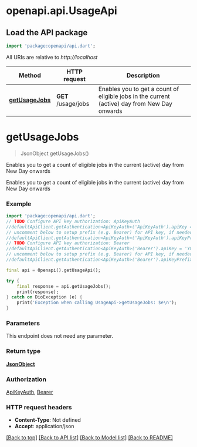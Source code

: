 # openapi.api.UsageApi

## Load the API package
```dart
import 'package:openapi/api.dart';
```

All URIs are relative to *http://localhost*

Method | HTTP request | Description
------------- | ------------- | -------------
[**getUsageJobs**](UsageApi.md#getusagejobs) | **GET** /usage/jobs | Enables you to get a count of eligible jobs in the current (active) day from New Day onwards


# **getUsageJobs**
> JsonObject getUsageJobs()

Enables you to get a count of eligible jobs in the current (active) day from New Day onwards

Enables you to get a count of eligible jobs in the current (active) day from New Day onwards

### Example
```dart
import 'package:openapi/api.dart';
// TODO Configure API key authorization: ApiKeyAuth
//defaultApiClient.getAuthentication<ApiKeyAuth>('ApiKeyAuth').apiKey = 'YOUR_API_KEY';
// uncomment below to setup prefix (e.g. Bearer) for API key, if needed
//defaultApiClient.getAuthentication<ApiKeyAuth>('ApiKeyAuth').apiKeyPrefix = 'Bearer';
// TODO Configure API key authorization: Bearer
//defaultApiClient.getAuthentication<ApiKeyAuth>('Bearer').apiKey = 'YOUR_API_KEY';
// uncomment below to setup prefix (e.g. Bearer) for API key, if needed
//defaultApiClient.getAuthentication<ApiKeyAuth>('Bearer').apiKeyPrefix = 'Bearer';

final api = Openapi().getUsageApi();

try {
    final response = api.getUsageJobs();
    print(response);
} catch on DioException (e) {
    print('Exception when calling UsageApi->getUsageJobs: $e\n');
}
```

### Parameters
This endpoint does not need any parameter.

### Return type

[**JsonObject**](JsonObject.md)

### Authorization

[ApiKeyAuth](../README.md#ApiKeyAuth), [Bearer](../README.md#Bearer)

### HTTP request headers

 - **Content-Type**: Not defined
 - **Accept**: application/json

[[Back to top]](#) [[Back to API list]](../README.md#documentation-for-api-endpoints) [[Back to Model list]](../README.md#documentation-for-models) [[Back to README]](../README.md)

